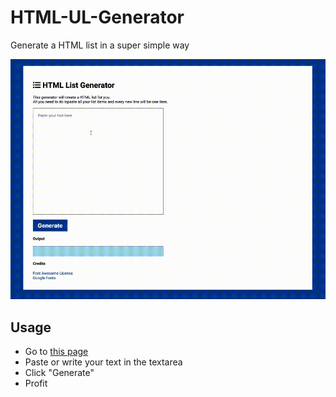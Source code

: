 # HTML-UL-Generator
Generate a HTML list in a super simple way

![Gif og Generator](https://github.com/KrisKodira/HTML-UL-Generator/blob/master/html-ul-generator.gif)

## Usage
- Go to [this page](https://kriskodira.github.io/HTML-UL-Generator/)
- Paste or write your text in the textarea
- Click "Generate"
- Profit
